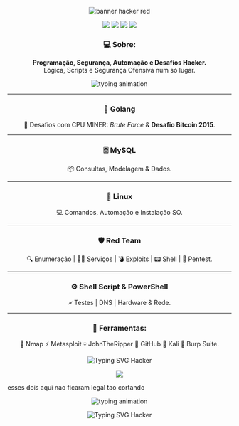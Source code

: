 <p align="center">
  <img src="https://capsule-render.vercel.app/api?type=waving&color=ff0000&height=200&section=header&text=Seja%20Bem-Vindo!%20%F0%9F%91%8B&fontSize=40&fontColor=ffffff" alt="banner hacker red"/>
</p>

<p align="center">
  <a href="https://www.gnu.org/"><img src="https://img.shields.io/badge/Linux-Terminal-ff0000?style=for-the-badge&logo=gnu&logoColor=white"/></a>
  <a href="https://golang.org/"><img src="https://img.shields.io/badge/Golang-RedTeam-ff0000?style=for-the-badge&logo=go&logoColor=white"/></a>
  <a href="https://www.mysql.com/"><img src="https://img.shields.io/badge/MySQL-DataBase-ff0000?style=for-the-badge&logo=mysql&logoColor=white"/></a>
  <a href="https://tryhackme.com/"><img src="https://img.shields.io/badge/TryHackMe-CTF-ff0000?style=for-the-badge&logo=tryhackme&logoColor=white"/></a>
</p>

<h3 align="center">💻 <strong>Sobre:</strong></h3>
<p align="center">
  <strong>Programação, Segurança, Automação e Desafios Hacker.</strong><br>
  Lógica, Scripts e Segurança Ofensiva num só lugar.
</p>

<p align="center">
  <img src="https://readme-typing-svg.herokuapp.com?color=FF0000&center=true&vCenter=true&multiline=true&lines=H4ck1ng+1s+my+Language;Red+Team+Mindset;Code,+Break,+Repeat" alt="typing animation" />
</p>

<hr>

<h3 align="center">🚀 <strong>Golang</strong></h3>
<p align="center">
  🔐 Desafios com CPU MINER: <i>Brute Force</i> & <strong> Desafio Bitcoin 2015</strong>.
</p>

<hr>

<h3 align="center">🗄️ <strong>MySQL</strong></h3>
<p align="center">
  📦 Consultas, Modelagem & Dados.
</p>

<hr>

<h3 align="center">🐧 <strong>Linux</strong></h3>
<p align="center">
  💻 Comandos, Automação e Instalação SO.
</p>

<hr>

<h3 align="center">🛡️ <strong>Red Team</strong></h3>
<p align="center">
  🔍 Enumeração | 🕵️‍♂️ Serviços | 💣 Exploits | 📟 Shell | 🐧 Pentest.
</p>

<hr>

<h3 align="center">⚙️ <strong>Shell Script & PowerShell</strong></h3>
<p align="center">
  🗲 Testes | DNS | Hardware & Rede.
</p>

<hr>

<h3 align="center">🧰 <strong>Ferramentas:</strong></h3>
<p align="center">
  🔴 Nmap ⚡ Metasploit 💀 JohnTheRipper 🐙 GitHub 🐧 Kali 🚩 Burp Suite.
</p>

<p align="center">
  <img src="https://readme-typing-svg.herokuapp.com?color=FF0000&center=true&vCenter=true&multiline=true&lines=Welcome+to+the+Lab;Code,+Exploit,+Conquer;Red+Team+Ready!" alt="Typing SVG Hacker"/>
</p>

<p align="center">
  <img src="https://capsule-render.vercel.app/api?type=waving&color=ff0000&height=150&section=footer"/>
</p>


esses dois aqui nao ficaram legal tao cortando 

<p align="center">
  <img src="https://readme-typing-svg.herokuapp.com?color=FF0000&center=true&vCenter=true&multiline=true&lines=H4ck1ng+1s+my+Language;Red+Team+Mindset;Code,+Break,+Repeat" alt="typing animation" />
</p>

<p align="center">
  <img src="https://readme-typing-svg.herokuapp.com?color=FF0000&center=true&vCenter=true&multiline=true&lines=Welcome+to+the+Lab;Code,+Exploit,+Conquer;Red+Team+Ready!" alt="Typing SVG Hacker"/>
</p>
